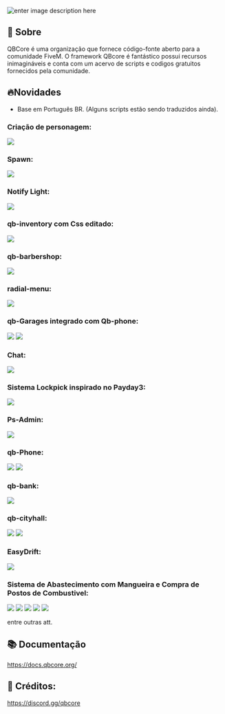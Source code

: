 
![enter image description here](https://camo.githubusercontent.com/d5f8bd6b5621c0a713fff537b1e3a859f2624df71c41864b1ddd81e63b1707fb/68747470733a2f2f692e696d6775722e636f6d2f474846536843762e706e67)

## 👋 Sobre
QBCore é uma organização que fornece código-fonte aberto para a comunidade FiveM. O framework QBcore é fantástico possui recursos inimagináveis e conta com um acervo de scripts e codigos gratuitos fornecidos pela comunidade.

## 🔥Novidades
- Base em Português BR. (Alguns scripts estão sendo traduzidos ainda).
### Criação de personagem: 
![](https://i.imgur.com/zRpNSiS.jpeg)

### Spawn: 
![](https://i.imgur.com/fFn61eR.png)

### Notify Light:
![](https://i.imgur.com/jMvq6YT.png)

### qb-inventory com Css editado:
![](https://i.imgur.com/xLeaMFQ.jpeg)

### qb-barbershop:
![](https://i.imgur.com/8kkReVB.jpeg)

### radial-menu:
![](https://i.imgur.com/YJYdcCN.png)

### qb-Garages integrado com Qb-phone:
![](https://i.imgur.com/RzUJKoe.jpeg)
![](https://i.imgur.com/wYxJcN0.png)

### Chat:
![](https://i.imgur.com/MZkvzd7.png)

### Sistema Lockpick inspirado no Payday3:
![](https://i.imgur.com/epXQiB6.jpeg)

### Ps-Admin:
![](https://i.imgur.com/A6gSYx9.jpeg)

### qb-Phone:
![](https://i.imgur.com/WKwdjue.png)
![](https://i.imgur.com/DIri9nV.png)

### qb-bank:
![](https://i.imgur.com/kpOiZhy.jpeg)

### qb-cityhall:
![](https://i.imgur.com/3uFpp7c.png)
![](https://i.imgur.com/EiX1J6e.png)

### EasyDrift:
![](https://i.imgur.com/qss7FS2.jpeg)

### Sistema de Abastecimento com Mangueira e Compra de Postos de Combustivel:
![](https://i.imgur.com/Vmi06cI.jpeg)
![](https://i.imgur.com/9xKzQhh.png)
![](https://i.imgur.com/ewjn7tB.jpeg)
![](https://i.imgur.com/AqYBGE0.png)
![](https://i.imgur.com/1aZ32n4.png)



entre outras att.

## 📚 Documentação
https://docs.qbcore.org/

## 📙 Créditos:
https://discord.gg/qbcore
